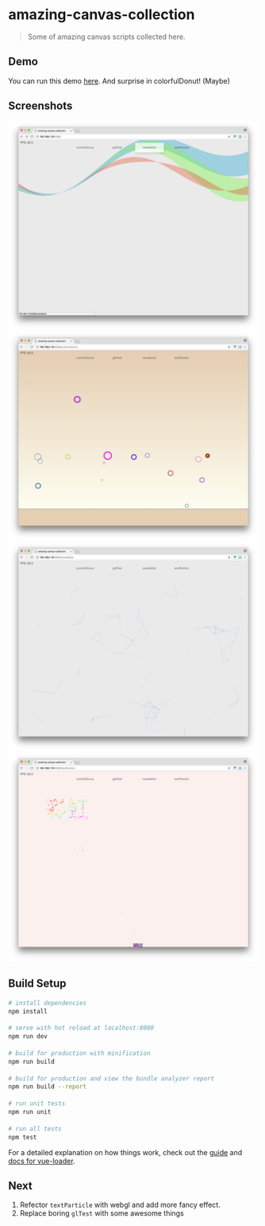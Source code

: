 # amazing-canvas-collection

> Some of amazing canvas scripts collected here.

## Demo

You can run this demo [here](https://plasmatium.github.io/).
And surprise in colorfulDonut! (Maybe)

## Screenshots

![](https://github.com/Plasmatium/amazing-canvas-collection/blob/master/screenshots/1.png)
![](https://github.com/Plasmatium/amazing-canvas-collection/blob/master/screenshots/2.png)
![](https://github.com/Plasmatium/amazing-canvas-collection/blob/master/screenshots/3.png)
![](https://github.com/Plasmatium/amazing-canvas-collection/blob/master/screenshots/4.png)

## Build Setup

``` bash
# install dependencies
npm install

# serve with hot reload at localhost:8080
npm run dev

# build for production with minification
npm run build

# build for production and view the bundle analyzer report
npm run build --report

# run unit tests
npm run unit

# run all tests
npm test
```

For a detailed explanation on how things work, check out the [guide](http://vuejs-templates.github.io/webpack/) and [docs for vue-loader](http://vuejs.github.io/vue-loader).

## Next

1. Refector `textParticle` with webgl and add more fancy effect.
2. Replace boring `glTest` with some awesome things
